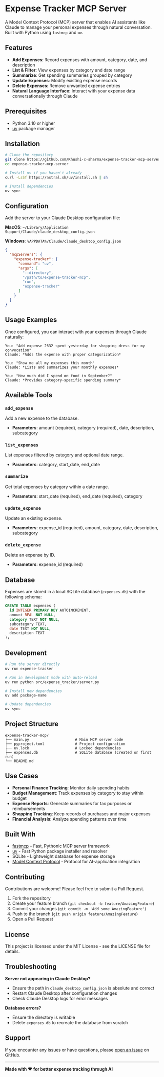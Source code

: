 # Expense Tracker MCP Server

A Model Context Protocol (MCP) server that enables AI assistants like Claude to manage your personal expenses through natural conversation. Built with Python using `fastmcp` and `uv`.

## Features

- **Add Expenses**: Record expenses with amount, category, date, and description
- **List & Filter**: View expenses by category and date range
- **Summarize**: Get spending summaries grouped by category
- **Update Expenses**: Modify existing expense records
- **Delete Expenses**: Remove unwanted expense entries
- **Natural Language Interface**: Interact with your expense data conversationally through Claude

## Prerequisites

- Python 3.10 or higher
- [uv](https://github.com/astral-sh/uv) package manager

## Installation

```bash
# Clone the repository
git clone https://github.com/Khushi-c-sharma/expense-tracker-mcp-server.git
cd expense-tracker-mcp-server

# Install uv if you haven't already
curl -LsSf https://astral.sh/uv/install.sh | sh

# Install dependencies
uv sync
```

## Configuration

Add the server to your Claude Desktop configuration file:

**MacOS**: `~/Library/Application Support/Claude/claude_desktop_config.json`

**Windows**: `%APPDATA%/Claude/claude_desktop_config.json`

```json
{
  "mcpServers": {
    "expense-tracker": {
      "command": "uv",
      "args": [
        "--directory",
        "/path/to/expense-tracker-mcp",
        "run",
        "expense-tracker"
      ]
    }
  }
}
```

## Usage Examples

Once configured, you can interact with your expenses through Claude naturally:

```
You: "Add expense 2632 spent yesterday for shopping dress for my convocation"
Claude: *Adds the expense with proper categorization*

You: "Show me all my expenses this month"
Claude: *Lists and summarizes your monthly expenses*

You: "How much did I spend on food in September?"
Claude: *Provides category-specific spending summary*
```

## Available Tools

### `add_expense`
Add a new expense to the database.
- **Parameters**: amount (required), category (required), date, description, subcategory

### `list_expenses`
List expenses filtered by category and optional date range.
- **Parameters**: category, start_date, end_date

### `summarize`
Get total expenses by category within a date range.
- **Parameters**: start_date (required), end_date (required), category

### `update_expense`
Update an existing expense.
- **Parameters**: expense_id (required), amount, category, date, description, subcategory

### `delete_expense`
Delete an expense by ID.
- **Parameters**: expense_id (required)

## Database

Expenses are stored in a local SQLite database (`expenses.db`) with the following schema:

```sql
CREATE TABLE expenses (
  id INTEGER PRIMARY KEY AUTOINCREMENT,
  amount REAL NOT NULL,
  category TEXT NOT NULL,
  subcategory TEXT,
  date TEXT NOT NULL,
  description TEXT
);
```

## Development

```bash
# Run the server directly
uv run expense-tracker

# Run in development mode with auto-reload
uv run python src/expense_tracker/server.py

# Install new dependencies
uv add package-name

# Update dependencies
uv sync
```

## Project Structure

```
expense-tracker-mcp/
├── main.py                     # Main MCP server code
├── pyproject.toml              # Project configuration
├── uv.lock                     # Locked dependencies
├── expenses.db                 # SQLite database (created on first run)
└── README.md
```

## Use Cases

- **Personal Finance Tracking**: Monitor daily spending habits
- **Budget Management**: Track expenses by category to stay within budget
- **Expense Reports**: Generate summaries for tax purposes or reimbursements
- **Shopping Tracking**: Keep records of purchases and major expenses
- **Financial Analysis**: Analyze spending patterns over time

## Built With

- [fastmcp](https://github.com/jlowin/fastmcp) - Fast, Pythonic MCP server framework
- [uv](https://github.com/astral-sh/uv) - Fast Python package installer and resolver
- SQLite - Lightweight database for expense storage
- [Model Context Protocol](https://modelcontextprotocol.io/) - Protocol for AI-application integration

## Contributing

Contributions are welcome! Please feel free to submit a Pull Request.

1. Fork the repository
2. Create your feature branch (`git checkout -b feature/AmazingFeature`)
3. Commit your changes (`git commit -m 'Add some AmazingFeature'`)
4. Push to the branch (`git push origin feature/AmazingFeature`)
5. Open a Pull Request

## License

This project is licensed under the MIT License - see the LICENSE file for details.

## Troubleshooting

**Server not appearing in Claude Desktop?**
- Ensure the path in `claude_desktop_config.json` is absolute and correct
- Restart Claude Desktop after configuration changes
- Check Claude Desktop logs for error messages

**Database errors?**
- Ensure the directory is writable
- Delete `expenses.db` to recreate the database from scratch

## Support

If you encounter any issues or have questions, please [open an issue](https://github.com/yourusername/expense-tracker-mcp/issues) on GitHub.

---

**Made with ❤️ for better expense tracking through AI**

